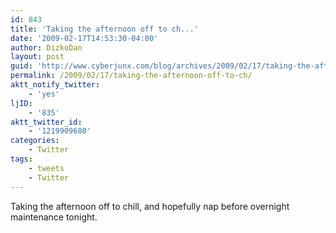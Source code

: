 ```yaml
---
id: 843
title: 'Taking the afternoon off to ch...'
date: '2009-02-17T14:53:30-04:00'
author: DizkoDan
layout: post
guid: 'http://www.cyberjunx.com/blog/archives/2009/02/17/taking-the-afternoon-off-to-ch/'
permalink: /2009/02/17/taking-the-afternoon-off-to-ch/
aktt_notify_twitter:
    - 'yes'
ljID:
    - '835'
aktt_twitter_id:
    - '1219909680'
categories:
    - Twitter
tags:
    - tweets
    - Twitter
---
```


Taking the afternoon off to chill, and hopefully nap before overnight maintenance tonight.